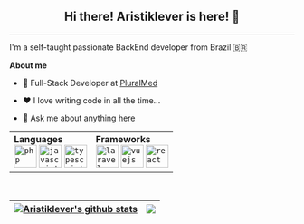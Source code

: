 <h2 style="text-align: center;" >Hi there! Aristiklever is here! 👋</h2>
<hr/>

I'm a self-taught passionate BackEnd developer from Brazil 🇧🇷

**About me**

- 💼 Full-Stack Developer at [PluralMed](https://www.pluralmed.com.br/)

- ❤️ I love writing code in all the time...

- 💬 Ask me about anything [here](https://github.com/anuraghazra/Aristiklever-R-Sousa/issues)

<!-- <br/> -->

<table style="width: 100%">
  <tr style="width: 100%">
    <td style="border: none;">
      <strong>Languages</strong>
      <div>
        <code><img height="40" alt="php" src="https://cdn.jsdelivr.net/gh/devicons/devicon/icons/php/php-original.svg"></code>
        <code><img height="40" alt="javascript" src="https://cdn.jsdelivr.net/gh/devicons/devicon/icons/javascript/javascript-original.svg"></code>
        <code><img height="40" alt="typescript" src="https://cdn.jsdelivr.net/gh/devicons/devicon/icons/typescript/typescript-original.svg"></code>
        <!-- <code><img height="20" alt="graphql" src="https://raw.githubusercontent.com/github/explore/5c058a388828bb5fde0bcafd4bc867b5bb3f26f3/topics/graphql/graphql.png"></code> -->
        <!-- <code><img height="20" alt="nodejs" src="https://raw.githubusercontent.com/github/explore/80688e429a7d4ef2fca1e82350fe8e3517d3494d/topics/nodejs/nodejs.png"></code>     -->
      </div>
    </td>
    <td style="border: none;">
      <strong>Frameworks</strong>
      <div>
        <code><img height="40" alt="laravel" src="https://cdn.jsdelivr.net/gh/devicons/devicon/icons/laravel/laravel-plain.svg" /></code>
        <code><img height="40" alt="vuejs" src="https://cdn.jsdelivr.net/gh/devicons/devicon/icons/vuejs/vuejs-original.svg" /></code>
        <code><img height="40" alt="react" src="https://cdn.jsdelivr.net/gh/devicons/devicon/icons/react/react-original.svg"></code>
      </div>
    </td>
  </tr>
</table>


<br/>




| <a href="https://github.com/Aristiklever-R-Sousa/github-readme-stats"><img align="center" src="https://github-readme-stats.vercel.app/api?username=Aristiklever-R-Sousa&show_icons=true&include_all_commits=true&theme=algolia" alt="Aristiklever's github stats" /></a> | <a href="https://github.com/Aristiklever-R-Sousa/github-readme-stats"><img align="center" src="https://github-readme-stats.vercel.app/api/top-langs/?username=Aristiklever-R-Sousa&layout=compact&theme=algolia&hide_border=true" /></a> |
| ------------- | ------------- |

